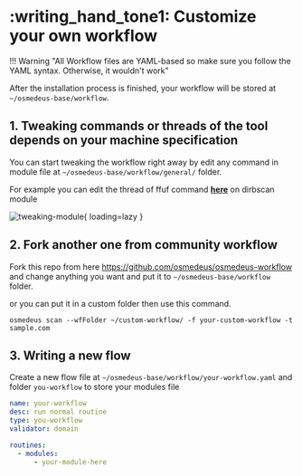 # :writing_hand_tone1: Customize your own workflow

!!! Warning "All Workflow files are YAML-based so make sure you follow the YAML syntax. Otherwise, it wouldn't work"

After the installation process is finished, your workflow will be stored at `~/osmedeus-base/workflow`.


## 1. Tweaking commands or threads of the tool depends on your machine specification

You can start tweaking the workflow right away by edit any command in module file at `~/osmedeus-base/workflow/general/` folder.

For example you can edit the thread of ffuf command **[here](https://github.com/osmedeus/osmedeus-workflow/blob/main/general/dirbscan.yaml#L42)** on dirbscan module

![tweaking-module](/static/workflow/tweaking-module.png){ loading=lazy }


## 2. Fork another one from community workflow

Fork this repo from here https://github.com/osmedeus/osmedeus-workflow and change anything you want and put it to `~/osmedeus-base/workflow` folder.

or you can put it in a custom folder then use this command.
```shell
osmedeus scan --wfFolder ~/custom-workflow/ -f your-custom-workflow -t sample.com
```

## 3. Writing a new flow

Create a new flow file at `~/osmedeus-base/workflow/your-workflow.yaml` and folder `you-workflow` to store your modules file

```yaml
name: your-workflow
desc: run normal routine
type: you-workflow
validator: domain

routines:
  - modules:
      - your-module-here
```